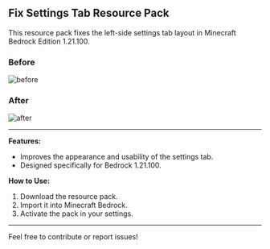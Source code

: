 ## Fix Settings Tab Resource Pack

This resource pack fixes the left-side settings tab layout in Minecraft Bedrock Edition 1.21.100.

### Before
![before](https://github.com/user-attachments/assets/de7c2a32-0bc3-4ff9-afa4-d25a2068af04)

### After
![after](https://github.com/user-attachments/assets/5d0f1362-fb93-4ef6-973f-c4191392035f)

---

**Features:**
- Improves the appearance and usability of the settings tab.
- Designed specifically for Bedrock 1.21.100.

**How to Use:**
1. Download the resource pack.
2. Import it into Minecraft Bedrock.
3. Activate the pack in your settings.

---

Feel free to contribute or report issues!
